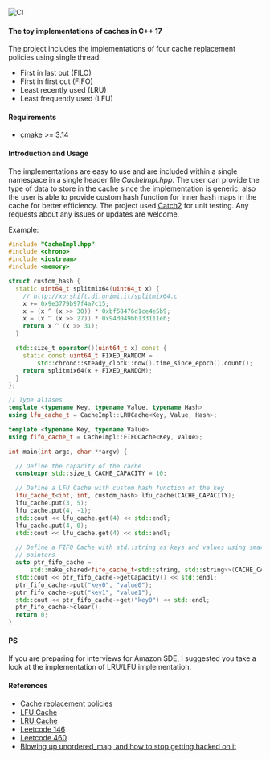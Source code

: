 ![CI](https://github.com/H-Shen/Caches/workflows/Caches%20CI/badge.svg)

#### The toy implementations of caches in C++ 17

The project includes the implementations of four cache replacement policies using single thread:

*   First in last out (FILO)
*   First in first out (FIFO)
*   Least recently used (LRU)
*   Least frequently used (LFU)

#### Requirements

*   cmake >= 3.14

#### Introduction and Usage

The implementations are easy to use and are included within a single namespace in a single header file *CacheImpl.hpp*. The user can provide the type of data to store in the cache since the implementation is generic, also the user is able to provide custom hash function for inner hash maps in the cache for better efficiency. The project used [Catch2](https://github.com/catchorg/Catch2) for unit testing. Any requests about any issues or updates are welcome.

Example:

```cpp
#include "CacheImpl.hpp"
#include <chrono>
#include <iostream>
#include <memory>

struct custom_hash {
  static uint64_t splitmix64(uint64_t x) {
    // http://xorshift.di.unimi.it/splitmix64.c
    x += 0x9e3779b97f4a7c15;
    x = (x ^ (x >> 30)) * 0xbf58476d1ce4e5b9;
    x = (x ^ (x >> 27)) * 0x94d049bb133111eb;
    return x ^ (x >> 31);
  }

  std::size_t operator()(uint64_t x) const {
    static const uint64_t FIXED_RANDOM =
        std::chrono::steady_clock::now().time_since_epoch().count();
    return splitmix64(x + FIXED_RANDOM);
  }
};

// Type aliases
template <typename Key, typename Value, typename Hash>
using lfu_cache_t = CacheImpl::LRUCache<Key, Value, Hash>;

template <typename Key, typename Value>
using fifo_cache_t = CacheImpl::FIFOCache<Key, Value>;

int main(int argc, char **argv) {

  // Define the capacity of the cache
  constexpr std::size_t CACHE_CAPACITY = 10;

  // Define a LFU Cache with custom hash function of the key
  lfu_cache_t<int, int, custom_hash> lfu_cache(CACHE_CAPACITY);
  lfu_cache.put(3, 5);
  lfu_cache.put(4, -1);
  std::cout << lfu_cache.get(4) << std::endl;
  lfu_cache.put(4, 0);
  std::cout << lfu_cache.get(4) << std::endl;

  // Define a FIFO Cache with std::string as keys and values using smart
  // pointers
  auto ptr_fifo_cache =
      std::make_shared<fifo_cache_t<std::string, std::string>>(CACHE_CAPACITY);
  std::cout << ptr_fifo_cache->getCapacity() << std::endl;
  ptr_fifo_cache->put("key0", "value0");
  ptr_fifo_cache->put("key1", "value1");
  std::cout << ptr_fifo_cache->get("key0") << std::endl;
  ptr_fifo_cache->clear();
  return 0;
}
```

#### PS

If you are preparing for interviews for Amazon SDE, I suggested you take a look at the implementation of LRU/LFU implementation.

#### References
*   [Cache replacement policies](https://en.wikipedia.org/wiki/Cache_replacement_policies)
*   [LFU Cache](https://leetcode.com/problems/lfu-cache/)
*   [LRU Cache](https://leetcode.com/problems/lru-cache/)
*   [Leetcode 146](https://leetcode.com/problems/lru-cache/)
*   [Leetcode 460](https://leetcode.com/problems/lfu-cache/)
*   [Blowing up unordered_map, and how to stop getting hacked on it](https://codeforces.com/blog/entry/62393)
